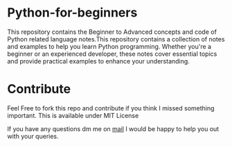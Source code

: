 # Python-for-beginners

This repository contains the Beginner to Advanced concepts and code of Python related language notes.This repository contains a collection of notes and examples to help you learn Python programming. Whether you're a beginner or an experienced developer, these notes cover essential topics and provide practical examples to enhance your understanding.

# Contribute
Feel Free to fork this repo and contribute if you think I missed something important. This is available under MIT License

If you have any questions dm me on [mail](mazzama99@gmail.com) I would be happy to help you out with your queries.
